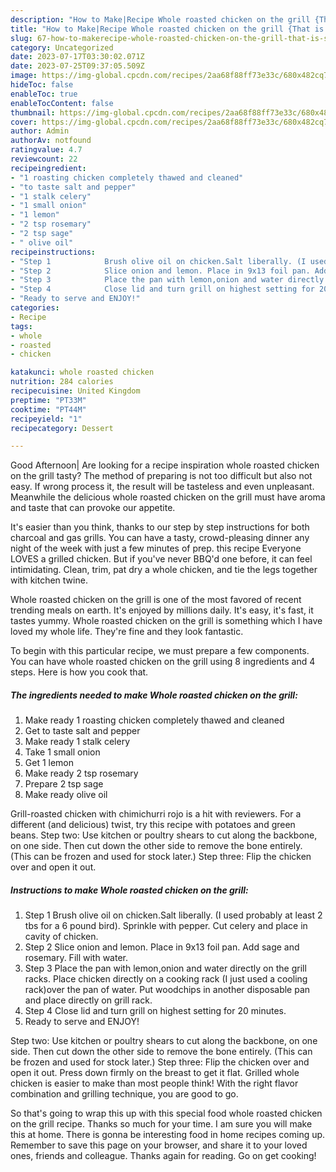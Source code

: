 ```yaml
---
description: "How to Make|Recipe Whole roasted chicken on the grill {That is Special"
title: "How to Make|Recipe Whole roasted chicken on the grill {That is Special"
slug: 67-how-to-makerecipe-whole-roasted-chicken-on-the-grill-that-is-special
category: Uncategorized
date: 2023-07-17T03:30:02.071Z
date: 2023-07-25T09:37:05.509Z
image: https://img-global.cpcdn.com/recipes/2aa68f88ff73e33c/680x482cq70/whole-roasted-chicken-on-the-grill-recipe-main-photo.jpg
hideToc: false
enableToc: true
enableTocContent: false
thumbnail: https://img-global.cpcdn.com/recipes/2aa68f88ff73e33c/680x482cq70/whole-roasted-chicken-on-the-grill-recipe-main-photo.jpg
cover: https://img-global.cpcdn.com/recipes/2aa68f88ff73e33c/680x482cq70/whole-roasted-chicken-on-the-grill-recipe-main-photo.jpg
author: Admin
authorAv: notfound
ratingvalue: 4.7
reviewcount: 22
recipeingredient:
- "1 roasting chicken completely thawed and cleaned"
- "to taste salt and pepper"
- "1 stalk celery"
- "1 small onion"
- "1 lemon"
- "2 tsp rosemary"
- "2 tsp sage"
- " olive oil"
recipeinstructions:
- "Step 1            Brush olive oil on chicken.Salt liberally. (I used probably at least 2 tbs for a 6 pound bird). Sprinkle with pepper. Cut celery and place in cavity of chicken."
- "Step 2            Slice onion and lemon. Place in 9x13 foil pan. Add sage and rosemary. Fill with water."
- "Step 3            Place the pan with lemon,onion and water directly on the grill racks. Place chicken directly on a cooking rack (I just used a cooling rack)over the pan of water. Put woodchips in another disposable pan and place directly on grill rack."
- "Step 4            Close lid and turn grill on highest setting for 20 minutes."
- "Ready to serve and ENJOY!"
categories:
- Recipe
tags:
- whole
- roasted
- chicken

katakunci: whole roasted chicken 
nutrition: 284 calories
recipecuisine: United Kingdom
preptime: "PT33M"
cooktime: "PT44M"
recipeyield: "1"
recipecategory: Dessert

---
```



Good Afternoon| Are looking for a recipe inspiration whole roasted chicken on the grill tasty? The method of preparing is not too difficult but also not easy. If wrong process it, the result will be tasteless and even unpleasant. Meanwhile the delicious whole roasted chicken on the grill must have aroma and taste that can provoke our appetite.





It&#39;s easier than you think, thanks to our step by step instructions for both charcoal and gas grills. You can have a tasty, crowd-pleasing dinner any night of the week with just a few minutes of prep. this recipe Everyone LOVES a grilled chicken. But if you&#39;ve never BBQ&#39;d one before, it can feel intimidating. Clean, trim, pat dry a whole chicken, and tie the legs together with kitchen twine.

Whole roasted chicken on the grill is one of the most favored of recent trending meals on earth. It's enjoyed by millions daily. It's easy, it's fast, it tastes yummy. Whole roasted chicken on the grill is something which I have loved my whole life. They're fine and they look fantastic.


To begin with this particular recipe, we must prepare a few components. You can have whole roasted chicken on the grill using 8 ingredients and 4 steps. Here is how you cook that.

<!--inarticleads1-->

##### The ingredients needed to make Whole roasted chicken on the grill:

1. Make ready 1 roasting chicken completely thawed and cleaned
1. Get to taste salt and pepper
1. Make ready 1 stalk celery
1. Take 1 small onion
1. Get 1 lemon
1. Make ready 2 tsp rosemary
1. Prepare 2 tsp sage
1. Make ready  olive oil


Grill-roasted chicken with chimichurri rojo is a hit with reviewers. For a different (and delicious) twist, try this recipe with potatoes and green beans. Step two: Use kitchen or poultry shears to cut along the backbone, on one side. Then cut down the other side to remove the bone entirely. (This can be frozen and used for stock later.) Step three: Flip the chicken over and open it out. 

<!--inarticleads2-->

##### Instructions to make Whole roasted chicken on the grill:

1. Step 1            Brush olive oil on chicken.Salt liberally. (I used probably at least 2 tbs for a 6 pound bird). Sprinkle with pepper. Cut celery and place in cavity of chicken.
1. Step 2            Slice onion and lemon. Place in 9x13 foil pan. Add sage and rosemary. Fill with water.
1. Step 3            Place the pan with lemon,onion and water directly on the grill racks. Place chicken directly on a cooking rack (I just used a cooling rack)over the pan of water. Put woodchips in another disposable pan and place directly on grill rack.
1. Step 4            Close lid and turn grill on highest setting for 20 minutes.
1. Ready to serve and ENJOY!

Step two: Use kitchen or poultry shears to cut along the backbone, on one side. Then cut down the other side to remove the bone entirely. (This can be frozen and used for stock later.) Step three: Flip the chicken over and open it out. Press down firmly on the breast to get it flat. Grilled whole chicken is easier to make than most people think! With the right flavor combination and grilling technique, you are good to go. 

So that's going to wrap this up with this special food whole roasted chicken on the grill recipe. Thanks so much for your time. I am sure you will make this at home. There is gonna be interesting food in home recipes coming up. Remember to save this page on your browser, and share it to your loved ones, friends and colleague. Thanks again for reading. Go on get cooking!
